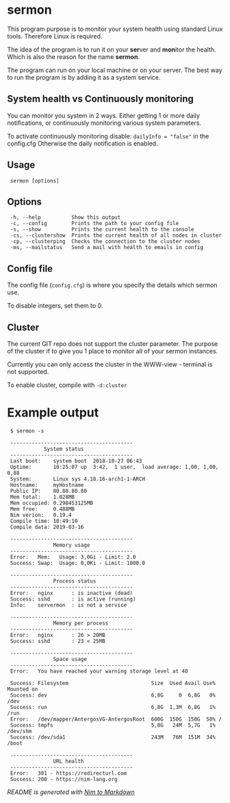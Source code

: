 # sermon

This program purpose is to monitor your system
health using standard Linux tools. Therefore
Linux is required.

The idea of the program is to run it on your **ser**ver
and **mon**itor the health. Which is also the reason
for the name **sermon**.

The program can run on your local machine
or on your server. The best way to run the program
is by adding it as a system service.

## System health vs Continuously monitoring
You can monitor you system in 2 ways. Either getting 1 or more
daily notifications, or continuously monitoring various
system parameters.

To activate continuously monitoring disable:
   `dailyInfo = "false"` in the config.cfg
Otherwise the daily notification is enabled.


## Usage
```
 sermon [options]
```

## Options
```
 -h, --help          Show this output
 -c, --config        Prints the path to your config file
 -s, --show          Prints the current health to the console
 -cs, --clustershow  Prints the current health of all nodes in cluster
 -cp, --clusterping  Checks the connection to the cluster nodes
 -ms, --mailstatus   Send a mail with health to emails in config
```


## Config file
The config file (`config.cfg`) is where you specify
the details which sermon use.

To disable integers, set them to 0.


## Cluster
The current GIT repo does not support the cluster
parameter. The purpose of the cluster if to give
you 1 place to monitor all of your sermon instances.

Currently you can only access the cluster in
the WWW-view - terminal is not supported.

To enable cluster, compile with `-d:cluster`

# Example output
```
 $ sermon -s

 ----------------------------------------
            System status
 ----------------------------------------
 Last boot:    system boot  2018-10-27 06:43
 Uptime:       10:25:07 up  3:42,  1 user,  load average: 1,00, 1,00, 0,88
 System:       Linux sys 4.18.16-arch1-1-ARCH
 Hostname:     myHostname
 Public IP:    80.80.80.80
 Mem total:    1.028MB
 Mem occupied: 0.298453125MB
 Mem free:     0.488MB
 Nim verion:   0.19.4
 Compile time: 10:49:10
 Compile data: 2019-03-16

 ----------------------------------------
               Memory usage
 ----------------------------------------
 Error:   Mem:   Usage: 3,0Gi - Limit: 2.0
 Success: Swap:  Usage: 0,0Ki - Limit: 1000.0

 ----------------------------------------
               Process status
 ----------------------------------------
 Error:   nginx      : is inactive (dead)
 Success: sshd       : is active (running)
 Info:    servermon  : is not a service

 ----------------------------------------
               Memory per process
 ----------------------------------------
 Error:   nginx      : 26 > 20MB
 Success: sshd       : 23 < 25MB

 ----------------------------------------
               Space usage
 ----------------------------------------
 Error:   You have reached your warning storage level at 40

 Success: Filesystem                           Size  Used Avail Use% Mounted on
 Success: dev                                  6,8G     0  6,8G   0% /dev
 Success: run                                  6,8G  1,3M  6,8G   1% /run
 Error:   /dev/mapper/AntergosVG-AntergosRoot  600G  150G  150G  50% /
 Success: tmpfs                                5,8G   24M  5,7G   1% /dev/shm
 Success: /dev/sda1                            243M   76M  151M  34% /boot

 ----------------------------------------
               URL health
 ----------------------------------------
 Error:   301 - https://redirecturl.com
 Success: 200 - https://nim-lang.org
```

*README is generated with [Nim to Markdown](https://github.com/ThomasTJdev/nimtomd)*
